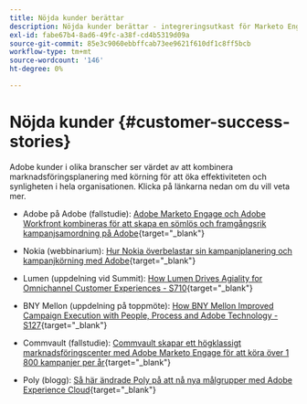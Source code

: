```yaml
---
title: Nöjda kunder berättar
description: Nöjda kunder berättar - integreringsutkast för Marketo Engage och Workfront
exl-id: fabe67b4-8ad6-49fc-a38f-cd4b5319d09a
source-git-commit: 85e3c9060ebbffcab73ee9621f610df1c8ff5bcb
workflow-type: tm+mt
source-wordcount: '146'
ht-degree: 0%

---
```


# Nöjda kunder {#customer-success-stories}

Adobe kunder i olika branscher ser värdet av att kombinera marknadsföringsplanering med körning för att öka effektiviteten och synligheten i hela organisationen. Klicka på länkarna nedan om du vill veta mer.

* Adobe på Adobe (fallstudie): [Adobe Marketo Engage och Adobe Workfront kombineras för att skapa en sömlös och framgångsrik kampanjsamordning på Adobe](https://business.adobe.com/customer-success-stories/adobe-campaign-orchestration-case-study){target="_blank"}

* Nokia (webbinarium): [Hur Nokia överbelastar sin kampanjplanering och kampanjkörning med Adobe](https://engage.adobe.com/MarWF22Q4WBR-Registration.html){target="_blank"}

* Lumen (uppdelning vid Summit): [How Lumen Drives Agiality for Omnichannel Customer Experiences - S710](https://business.adobe.com/summit/2022/sessions/how-lumen-drives-agility-for-omnichannel-customer-s710.html){target="_blank"}

* BNY Mellon (uppdelning på toppmöte): [How BNY Mellon Improved Campaign Execution with People, Process and Adobe Technology - S127](https://business.adobe.com/events/experience-makers-live/2022/sessions/how-bny-mellon-improved-campaign-execution-with-pe-s127.html){target="_blank"}

* Commvault (fallstudie): [Commvault skapar ett högklassigt marknadsföringscenter med Adobe Marketo Engage för att köra över 1 800 kampanjer per år](https://business.adobe.com/customer-success-stories/commvault-case-study){target="_blank"}

* Poly (blogg): [Så här ändrade Poly på att nå nya målgrupper med Adobe Experience Cloud](https://business.adobe.com/blog/basics/how-poly-shifted-gears-reach-new-audiences-adobe-experience-cloud){target="_blank"}
